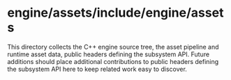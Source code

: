 # engine/assets/include/engine/assets

This directory collects the C++ engine source tree, the asset pipeline and runtime asset data, public headers defining the subsystem API.
Future additions should place additional contributions to public headers defining the subsystem API here to keep related work easy to discover.
